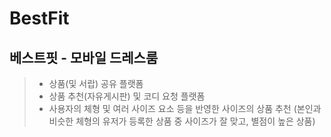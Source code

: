 # BestFit

## 베스트핏 - 모바일 드레스룸
>	* 상품(및 서랍) 공유 플랫폼
>	* 상품 추천(자유게시판) 및 코디 요청 플랫폼
>	* 사용자의 체형 및 여러 사이즈 요소 등을 반영한 사이즈의 상품 추천 (본인과 비슷한 체형의 유저가 등록한 상품 중 사이즈가 잘 맞고, 별점이 높은 상품)
